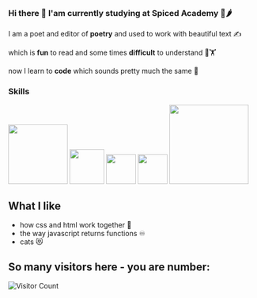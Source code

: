 ### Hi there 👋 I'am currently studying at Spiced Academy 🌿🌶️

I am a poet and editor of **poetry** and used to work with beautiful text ✍️

which is **fun** to read and some times **difficult** to understand 🤩🏋

now I learn to **code** which sounds pretty much the same 🤖

### Skills

<p float="left">
<img src='https://upload.wikimedia.org/wikipedia/commons/thumb/1/10/CSS3_and_HTML5_logos_and_wordmarks.svg/2560px-CSS3_and_HTML5_logos_and_wordmarks.svg.png' width='120'>
<img src='https://cdn4.iconfinder.com/data/icons/logos-3/600/React.js_logo-512.png' width='70'>
<img src='https://upload.wikimedia.org/wikipedia/commons/6/6a/JavaScript-logo.png' width='60'>
<img src='https://upload.wikimedia.org/wikipedia/commons/thumb/4/4c/Typescript_logo_2020.svg/512px-Typescript_logo_2020.svg.png?20221110153201' width='60'>
<img src='https://upload.wikimedia.org/wikipedia/commons/thumb/7/7e/Node.js_logo_2015.svg/2560px-Node.js_logo_2015.svg.png' width='160'>
</p>

## What I like
- how css and html work together 🤝
- the way javascript returns functions ♾️
- cats 😻

## So many visitors here - you are number:
![Visitor Count](https://profile-counter.glitch.me/{TS-Severin}/count.svg)
